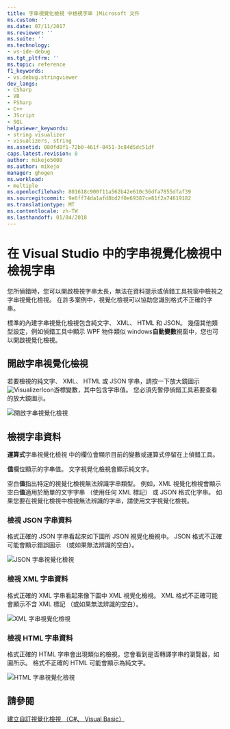 ```yaml
---
title: 字串視覺化檢視 中檢視字串 |Microsoft 文件
ms.custom: ''
ms.date: 07/11/2017
ms.reviewer: ''
ms.suite: ''
ms.technology:
- vs-ide-debug
ms.tgt_pltfrm: ''
ms.topic: reference
f1_keywords:
- vs.debug.stringviewer
dev_langs:
- CSharp
- VB
- FSharp
- C++
- JScript
- SQL
helpviewer_keywords:
- string visualizer
- visualizers, string
ms.assetid: 080fd8f1-72b0-461f-8451-3c84d5dc51df
caps.latest.revision: 8
author: mikejo5000
ms.author: mikejo
manager: ghogen
ms.workload:
- multiple
ms.openlocfilehash: 801618c900f11a562b42e610c56dfa7855dfaf39
ms.sourcegitcommit: 9e6ff74da1afd8bd2f0e69387ce81f2a74619182
ms.translationtype: MT
ms.contentlocale: zh-TW
ms.lasthandoff: 01/04/2018
---
```

# <a name="view-strings-in-a-string-visualizer-in-visual-studio"></a>在 Visual Studio 中的字串視覺化檢視中檢視字串
您所偵錯時，您可以開啟檢視字串太長，無法在資料提示或偵錯工具視窗中檢視之字串視覺化檢視。 在許多案例中，視覺化檢視可以協助您識別格式不正確的字串。

標準的內建字串視覺化檢視包含純文字、 XML、 HTML 和 JSON。 幾個其他類型設定，例如偵錯工具中顯示 WPF 物件類似 windows**自動變數**視窗中，您也可以開啟視覺化檢視。

## <a name="open-a-string-visualizer"></a>開啟字串視覺化檢視

若要檢視的純文字、 XML、 HTML 或 JSON 字串，請按一下放大鏡圖示![VisualizerIcon](../debugger/media/dbg-tips-visualizer-icon.png "視覺化檢視圖示")游標變數，其中包含字串值。 您必須先暫停偵錯工具若要查看的放大鏡圖示。

![開啟字串視覺化檢視](../debugger/media/dbg-tips-string-visualizers.png "OpenStringVisualizer")

## <a name="view-string-data"></a>檢視字串資料

**運算式**字串視覺化檢視 中的欄位會顯示目前的變數或運算式停留在上偵錯工具。

**值**欄位顯示的字串值。 文字視覺化檢視會顯示純文字。

空白**值**指出特定的視覺化檢視無法辨識字串類型。 例如，XML 視覺化檢視會顯示空白**值**適用於簡單的文字字串 （使用任何 XML 標記） 或 JSON 格式化字串。 如果您要在視覺化檢視中檢視無法辨識的字串，請使用文字視覺化檢視。

### <a name="view-json-string-data"></a>檢視 JSON 字串資料

格式正確的 JSON 字串看起來如下圖所 JSON 視覺化檢視中。 JSON 格式不正確可能會顯示錯誤圖示 （或如果無法辨識的空白）。

![JSON 字串視覺化檢視](../debugger/media/dbg-tips-string-visualizer-json.png "JSON 字串視覺化檢視")

### <a name="view-xml-string-data"></a>檢視 XML 字串資料

格式正確的 XML 字串看起來像下圖中 XML 視覺化檢視。 XML 格式不正確可能會顯示不含 XML 標記 （或如果無法辨識的空白）。

![XML 字串視覺化檢視](../debugger/media/dbg-string-visualizers-xml.png "XML 字串視覺化檢視")

### <a name="view-html-string-data"></a>檢視 HTML 字串資料

格式正確的 HTML 字串會出現類似的檢視，您會看到是否轉譯字串的瀏覽器，如圖所示。 格式不正確的 HTML 可能會顯示為純文字。

![HTML 字串視覺化檢視](../debugger/media/dbg-string-visualizers-html.png "HTML 字串視覺化檢視")

## <a name="see-also"></a>請參閱  
 [建立自訂視覺化檢視 （C#、 Visual Basic）](../debugger/create-custom-visualizers-of-data.md)